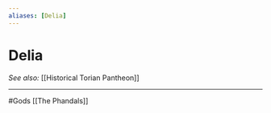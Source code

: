 ```yaml
---
aliases: [Delia]
---
```


# Delia
*See also:* [[Historical Torian Pantheon]]
___
#Gods [[The Phandals]]